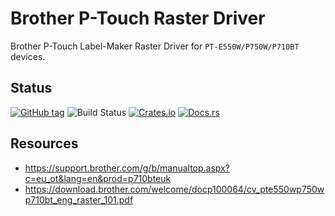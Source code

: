 # Brother P-Touch Raster Driver

Brother P-Touch Label-Maker Raster Driver for `PT-E550W/P750W/P710BT` devices.


## Status

[![GitHub tag](https://img.shields.io/github/tag/rust-iot/rust-ptouch.svg)](https://github.com/rust-iot/rust-ptouch)
![Build Status](https://github.com/rust-iot/rust-ptouch/workflows/Rust/badge.svg)
[![Crates.io](https://img.shields.io/crates/v/ptouch.svg)](https://crates.io/crates/ptouch)
[![Docs.rs](https://docs.rs/ptouch/badge.svg)](https://docs.rs/ptouch)


## Resources

- https://support.brother.com/g/b/manualtop.aspx?c=eu_ot&lang=en&prod=p710bteuk
- https://download.brother.com/welcome/docp100064/cv_pte550wp750wp710bt_eng_raster_101.pdf
